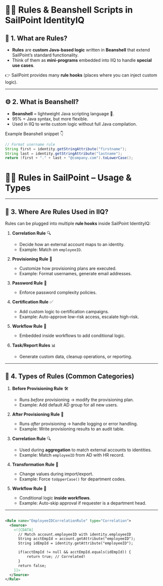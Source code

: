 # 🧑‍💻 Rules & Beanshell Scripts in SailPoint IdentityIQ  

## 🌟 1. What are Rules?  
- **Rules** are **custom Java-based logic** written in **Beanshell** that extend SailPoint’s standard functionality.  
- Think of them as **mini-programs** embedded into IIQ to handle **special use cases**.  

👉 SailPoint provides many **rule hooks** (places where you can inject custom logic).  

---

## ⚙️ 2. What is Beanshell?  
- **Beanshell** = lightweight Java scripting language 📝.  
- 95% = Java syntax, but more flexible.  
- Used in IIQ to write custom logic without full Java compilation.  

Example Beanshell snippet 👇  

```java
// Format username rule
String first = identity.getStringAttribute("firstname");
String last = identity.getStringAttribute("lastname");
return (first + "." + last + "@company.com").toLowerCase();

```

# 🧑‍💻 Rules in SailPoint – Usage & Types  

---

## 🔹 3. Where Are Rules Used in IIQ?  

Rules can be plugged into multiple **rule hooks** inside SailPoint IdentityIQ:  

1. **Correlation Rule** 🔍  
   - Decide how an external account maps to an identity.  
   - Example: Match on `employeeID`.  

2. **Provisioning Rule** 🚀  
   - Customize how provisioning plans are executed.  
   - Example: Format usernames, generate email addresses.  

3. **Password Rule** 🔑  
   - Enforce password complexity policies.  

4. **Certification Rule** ✅  
   - Add custom logic to certification campaigns.  
   - Example: Auto-approve low-risk access, escalate high-risk.  

5. **Workflow Rule** 🔄  
   - Embedded inside workflows to add conditional logic.  

6. **Task/Report Rules** 📊  
   - Generate custom data, cleanup operations, or reporting.  

---

## 🔹 4. Types of Rules (Common Categories)  

1. **Before Provisioning Rule** 🛠️  
   - Runs *before* provisioning → modify the provisioning plan.  
   - Example: Add default AD group for all new users.  

2. **After Provisioning Rule** 📝  
   - Runs *after* provisioning → handle logging or error handling.  
   - Example: Write provisioning results to an audit table.  

3. **Correlation Rule** 🔍  
   - Used during **aggregation** to match external accounts to identities.  
   - Example: Match `employeeID` from AD with HR record.  

4. **Transformation Rule** 🎨  
   - Change values during import/export.  
   - Example: Force `toUpperCase()` for department codes.  

5. **Workflow Rule** 🔄  
   - Conditional logic **inside workflows**.  
   - Example: Auto-skip approval if requester is a department head.  

---

```xml

<Rule name="EmployeeIDCorrelationRule" type="Correlation">
  <Source>
    <![CDATA[
      // Match account.employeeID with identity.employeeID
      String acctEmpId = account.getAttribute("employeeID");
      String idEmpId = identity.getAttribute("employeeID");

      if(acctEmpId != null && acctEmpId.equals(idEmpId)) {
          return true; // Correlated!
      }
      return false;
    ]]>
  </Source>
</Rule>

```

